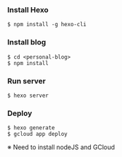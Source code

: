### Install Hexo
```
$ npm install -g hexo-cli
```

### Install blog
```
$ cd <personal-blog>
$ npm install
```

### Run server
```
$ hexo server
```

### Deploy
```
$ hexo generate
$ gcloud app deploy
```

※ Need to install nodeJS and GCloud
